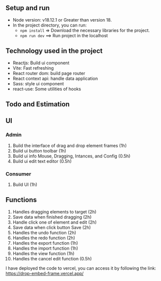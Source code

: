 ## Setup and run

- Node version: v18.12.1 or Greater than version 18.
- In the project directory, you can run:
  - `npm install` => Download the necessary libraries for the project.
  - `npm run dev` ==> Run project in the localhost


## Technology used in the project

- Reactjs: Build ui component
- Vite: Fast refreshing
- React router dom: build page router
- React context api: handle data application
- Sass: style ui component
- react-use: Some utilities of hooks

## Todo and Estimation

## UI
### Admin
1. Build the interface of drag and drop element frames (1h)
2. Build ui button toolbar (1h)
3. Build ui info Mouse, Dragging, Intances, and Config (0.5h)
4. Build ui edit text editor (0.5h)
### Consumer
1. Build UI (1h)


## Functions

1. Handles dragging elements to target (2h)
2. Save data when finished dragging (2h)
3. Handle click one of element and edit (2h)
4. Save data when click button Save (2h)
5. Handles the undo function (2h)
6. Handles the redo function (2h)
7. Handles the export function (1h)
8. Handles the import function (1h)
9. Handles the view function (1h)
10. Handles the cancel edit function (0.5h)

I have deployed the code to vercel, you can access it by following the link: https://drop-embed-frame.vercel.app/

